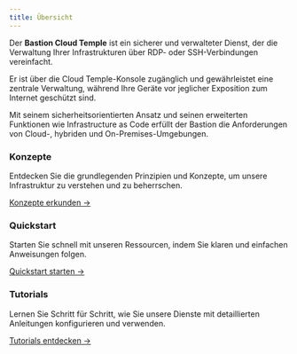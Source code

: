 ```yaml
---
title: Übersicht
---
```


Der **Bastion Cloud Temple** ist ein sicherer und verwalteter Dienst, der die Verwaltung Ihrer Infrastrukturen über RDP- oder SSH-Verbindungen vereinfacht.

Er ist über die Cloud Temple-Konsole zugänglich und gewährleistet eine zentrale Verwaltung, während Ihre Geräte vor jeglicher Exposition zum Internet geschützt sind.

Mit seinem sicherheitsorientierten Ansatz und seinen erweiterten Funktionen wie Infrastructure as Code erfüllt der Bastion die Anforderungen von Cloud-, hybriden und On-Premises-Umgebungen.

<div class="card-grid">
  <div class="card">
    <h3>Konzepte</h3>
    <p>Entdecken Sie die grundlegenden Prinzipien und Konzepte, um unsere Infrastruktur zu verstehen und zu beherrschen.</p>
    <a href="console/iam/concepts" class="card-link">Konzepte erkunden &rarr;</a>
  </div>
  <div class="card">
    <h3>Quickstart</h3>
    <p>Starten Sie schnell mit unseren Ressourcen, indem Sie klaren und einfachen Anweisungen folgen.</p>
    <a href="console/iam/quickstart" class="card-link">Quickstart starten &rarr;</a>
  </div>
    <div class="card">
    <h3>Tutorials</h3>
    <p>Lernen Sie Schritt für Schritt, wie Sie unsere Dienste mit detaillierten Anleitungen konfigurieren und verwenden.</p>
    <a href="console/iam/tutorials/sso_aad.md" class="card-link">Tutorials entdecken &rarr;</a>
  </div>
</div>
